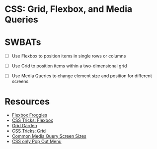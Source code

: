 CSS: Grid, Flexbox, and Media Queries
=====================================

# SWBATs
- [ ] Use Flexbox to position items in single rows or columns
- [ ] Use Grid to position items within a two-dimensional grid
- [ ] Use Media Queries to change element size and position for different screens


# Resources
- [Flexbox Froggies](https://flexboxfroggy.com/)
- [CSS Tricks: Flexbox](https://css-tricks.com/snippets/css/a-guide-to-flexbox/)
- [Grid Garden](https://cssgridgarden.com/)
- [CSS Tricks: Grid](https://css-tricks.com/snippets/css/complete-guide-grid/)
- [Common Media Query Screen Sizes](https://css-tricks.com/snippets/css/media-queries-for-standard-devices/)
- [CSS only Pop Out Menu](https://codepen.io/erikterwan/pen/EVzeRP)